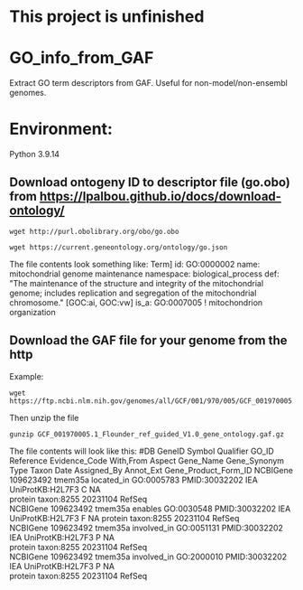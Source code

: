 # This project is unfinished

# GO_info_from_GAF
Extract GO term descriptors from GAF. Useful for non-model/non-ensembl genomes. 

# Environment:
Python 3.9.14


## Download ontogeny ID to descriptor file (go.obo) from https://lpalbou.github.io/docs/download-ontology/
```
wget http://purl.obolibrary.org/obo/go.obo
```

```
wget https://current.geneontology.org/ontology/go.json

```

The file contents look something like:
Term]
id: GO:0000002
name: mitochondrial genome maintenance
namespace: biological_process
def: "The maintenance of the structure and integrity of the mitochondrial genome; includes replication and segregation of the mitochondrial chromosome." [GOC:ai, GOC:vw]
is_a: GO:0007005 ! mitochondrion organization


## Download the GAF file for your genome from the http
Example:
```
wget https://ftp.ncbi.nlm.nih.gov/genomes/all/GCF/001/970/005/GCF_001970005.1_Flounder_ref_guided_V1.0/GCF_001970005.1_Flounder_ref_guided_V1.0_gene_ontology.gaf.gz
```

Then unzip the file

```
gunzip GCF_001970005.1_Flounder_ref_guided_V1.0_gene_ontology.gaf.gz   

```

The file contents will look like this:
#DB    GeneID  Symbol  Qualifier       GO_ID   Reference       Evidence_Code   With,From       Aspect  Gene_Name       Gene_Synonym    Type    Taxon   Date    Assigned_By     Annot_Ext       Gene_Product_Form_ID
NCBIGene        109623492       tmem35a located_in      GO:0005783      PMID:30032202   IEA     UniProtKB:H2L7F3        C       NA      
        protein taxon:8255      20231104        RefSeq          
NCBIGene        109623492       tmem35a enables GO:0030548      PMID:30032202   IEA     UniProtKB:H2L7F3        F       NA              protein taxon:8255      20231104        RefSeq          
NCBIGene        109623492       tmem35a involved_in     GO:0051131      PMID:30032202   IEA     UniProtKB:H2L7F3        P       NA      
        protein taxon:8255      20231104        RefSeq          
NCBIGene        109623492       tmem35a involved_in     GO:2000010      PMID:30032202   IEA     UniProtKB:H2L7F3        P       NA      
        protein taxon:8255      20231104        RefSeq          

